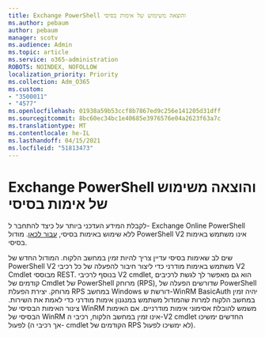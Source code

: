 ```yaml
---
title: Exchange PowerShell והוצאה משימוש של אימות בסיסי
ms.author: pebaum
author: pebaum
manager: scotv
ms.audience: Admin
ms.topic: article
ms.service: o365-administration
ROBOTS: NOINDEX, NOFOLLOW
localization_priority: Priority
ms.collection: Adm_O365
ms.custom:
- "3500011"
- "4577"
ms.openlocfilehash: 01938a59b53ccf8b7867ed9c256e141205d31dff
ms.sourcegitcommit: 8bc60ec34bc1e40685e3976576e04a2623f63a7c
ms.translationtype: MT
ms.contentlocale: he-IL
ms.lasthandoff: 04/15/2021
ms.locfileid: "51813473"
---
```

# <a name="exchange-powershell-and-basic-authentication-deprecation"></a>Exchange PowerShell והוצאה משימוש של אימות בסיסי

לקבלת המידע העדכני ביותר על כיצד להתחבר ל- Exchange Online PowerShell ללא שימוש באימות בסיסי, [עבור לכאן](https://aka.ms/exops-docs). מודול PowerShell V2 אינו משתמש באימות בסיסי.

שים לב שאימות בסיסי עדיין צריך להיות זמין במחשב הלקוח.
המודול החדש של PowerShell V2 משתמש באימות מודרני כדי ליצור חיבור להפעלה של כל רכיבי V2 Cmdlet מבוססי REST. בנוסף לרכיבי V2 cmdlet, הוא גם מאפשר לך לגשת לרכיבים קודמים של Cmdlet של PowerShell מרוחק (RPS), שדורשים הפעלה של PowerShell מרוחק. יצירת הפעלת RPS במחשב Windows דורשת ש-WinRM BasicAuth יהיה זמין במחשב הלקוח למרות שהמודול משתמש במנגנון אימות מודרני כדי לאמת את השירות. צינור האימות הבסיסי של WinRM משמש להובלת אסימוני אימות מודרניים. אם האימות הבסיסי של WinRM אינו זמין במחשב הלקוח, רכיבי ה-V2 cmdlet החדשים ימשיכו לפעול (אך רכיבי ה- cmdlet הקודמים של RPS לא ימשיכו לפעול).
